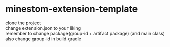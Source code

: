 # minestom-extension-template

clone the project<br>
change extension.json to your liking<br>
remember to change package(group-id + artifact package) (and main class)<br>
also change group-id in build.gradle
